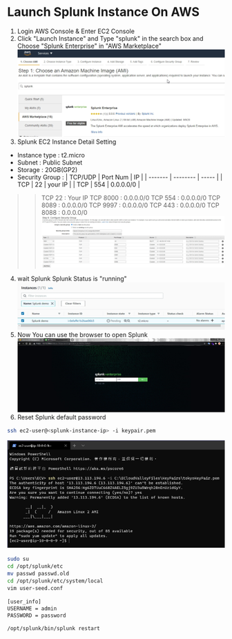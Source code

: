 # Launch Splunk Instance On AWS
1. Login AWS Console & Enter EC2 Console
2. Click "Launch Instance" and Type "splunk" in the search box and Choose "Splunk Enterprise" in "AWS Marketplace"
![](../images/1.4.jpg)
3. Splunk EC2 Instance Detail Setting
* Instance type : t2.micro
* Subnet : Public Subnet
* Storage : 20GB(GP2)
* Security Group : 
| TCP/UDP | Port Num | IP |
| ------- | -------- | ----- |
| TCP     | 22       | your IP   |
| TCP     | 554      | 0.0.0.0/0 |


>> TCP 22 : Your IP
TCP 8000 : 0.0.0.0/0
TCP 554 : 0.0.0.0/0
TCP 8089 : 0.0.0.0/0
TCP 9997 : 0.0.0.0/0
TCP 443 : 0.0.0.0/0
TCP 8088 : 0.0.0.0/0
![](../images/1.10.jpg)
4. wait Splunk Splunk Status is "running"
![](../images/1.11.jpg)
5. Now You can use the browser to open Splunk
![](../images/1.12.jpg)
6. Reset Splunk default password
```bash
ssh ec2-user@<splunk-instance-ip> -i keypair.pem
```
![](../images/1.13.jpg)
```bash
sudo su
cd /opt/splunk/etc
mv passwd passwd.old
cd /opt/splunk/etc/system/local
vim user-seed.conf
```
```
[user_info]
USERNAME = admin
PASSWORD = password
```
```
/opt/splunk/bin/splunk restart
```
